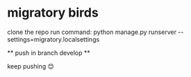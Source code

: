 # migratory birds
clone the repo
run command:
  python manage.py runserver --settings=migratory.localsettings

** push in branch develop **

keep pushing :blush: